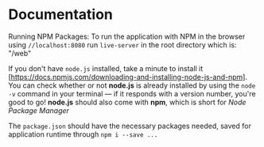 # Documentation

Running NPM Packages:
To run the application with NPM in the browser using `//localhost:8080`
	run `live-server` in the root directory which is: "/web"

If you don't have `node.js` installed, take a minute to install it [https://docs.npmjs.com/downloading-and-installing-node-js-and-npm]. You can check whether or not **node.js** is already installed by using the `node -v` command in your terminal — if it responds with a version number, you're good to go! **node.js** should also come with **npm**, which is short for _Node Package Manager_

The `package.json` should have the necessary packages needed, saved for application runtime through `npm i --save ...`

